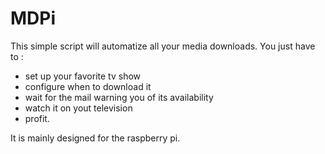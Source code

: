 MDPi
====

This simple script will automatize all your media downloads.
You just have to :
 - set up your favorite tv show
 - configure when to download it
 - wait for the mail warning you of its availability
 - watch it on yout television
 - profit.
 
It is mainly designed for the raspberry pi.

